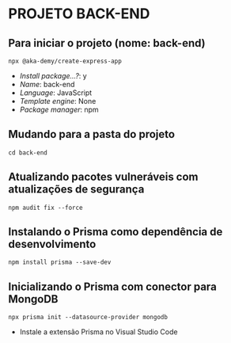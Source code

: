 PROJETO BACK-END
================

## Para iniciar o projeto (nome: back-end)
`npx @aka-demy/create-express-app`
* _Install package...?_: y
* _Name_: back-end
* _Language_: JavaScript
* _Template engine_: None
* _Package manager_: npm

## Mudando para a pasta do projeto
`cd back-end`

## Atualizando pacotes vulneráveis com atualizações de segurança
`npm audit fix --force`

## Instalando o Prisma como dependência de desenvolvimento
`npm install prisma --save-dev`

## Inicializando o Prisma com conector para MongoDB
`npx prisma init --datasource-provider mongodb`
* Instale a extensão Prisma no Visual Studio Code

